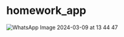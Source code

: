 # homework_app
![WhatsApp Image 2024-03-09 at 13 44 47](https://github.com/Aleyna06/homework_app/assets/77541289/8055e3f6-b2b3-4376-9fd8-c8dd0747acd2)
